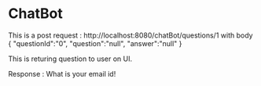 # ChatBot

This is a post request : http://localhost:8080/chatBot/questions/1 with body { "questionId":"0", "question":"null", "answer":"null" }

This is returing question to user on UI.

Response : What is your email id!

